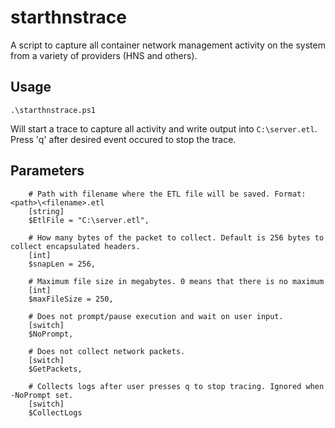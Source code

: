 # starthnstrace
A script to capture all container network management activity on the system from a variety of providers (HNS and others).


## Usage

```
.\starthnstrace.ps1
```
Will start a trace to capture all activity and write output into `C:\server.etl`. Press 'q' after desired event occured to stop the trace.


## Parameters
```
    # Path with filename where the ETL file will be saved. Format: <path>\<filename>.etl
    [string]
    $EtlFile = "C:\server.etl",

    # How many bytes of the packet to collect. Default is 256 bytes to collect encapsulated headers.
    [int]
    $snapLen = 256,

    # Maximum file size in megabytes. 0 means that there is no maximum
    [int]
    $maxFileSize = 250,

    # Does not prompt/pause execution and wait on user input.
    [switch]
    $NoPrompt,

    # Does not collect network packets.
    [switch]
    $GetPackets,

    # Collects logs after user presses q to stop tracing. Ignored when -NoPrompt set.
    [switch]
    $CollectLogs
```